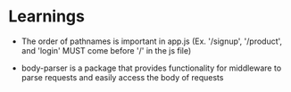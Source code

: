 # Learnings

* The order of pathnames is important in app.js (Ex. '/signup', '/product', and 'login' MUST come before '/' in the js file)

* body-parser is a package that provides functionality for middleware to parse requests and easily access the body of requests
